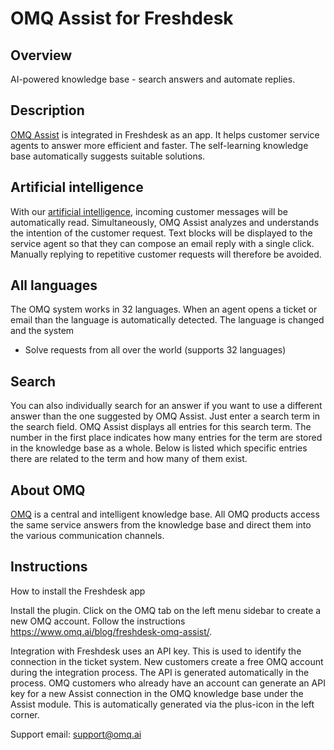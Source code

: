 # OMQ Assist for Freshdesk

## Overview

AI-powered knowledge base - search answers and automate replies.

## Description

[OMQ Assist](https://www.omq.ai/products/assist/) is integrated in Freshdesk as an app. It helps customer service agents to answer more efficient and faster. The self-learning knowledge base automatically suggests suitable solutions. 


## Artificial intelligence

With our [artificial intelligence](https://www.omq.ai/blog/artificial-intelligence-in-customer-service/), incoming customer messages will be automatically read. Simultaneously, OMQ Assist analyzes and understands the intention of the customer request. Text blocks will be displayed to the service agent so that they can compose an email reply with a single click. Manually replying to repetitive customer requests will therefore be avoided.


## All languages

The OMQ system works in 32 languages. When an agent opens a ticket or email than the language is automatically detected. The language is changed and the system 

- Solve requests from all over the world (supports 32 languages)






## Search

You can also individually search for an answer if you want to use a different answer than the one suggested by OMQ Assist. Just enter a search term in the search field. OMQ Assist displays all entries for this search term. The number in the first place indicates how many entries for the term are stored in the knowledge base as a whole. Below is listed which specific entries there are related to the term and how many of them exist.



## About OMQ

[OMQ](https://www.omq.ai) is a central and intelligent knowledge base. All OMQ products access the same service answers from the knowledge base and direct them into the various communication channels.


## Instructions

How to install the Freshdesk app

Install the plugin. Click on the OMQ tab on the left menu sidebar to create a new OMQ account. Follow the instructions https://www.omq.ai/blog/freshdesk-omq-assist/.

Integration with Freshdesk uses an API key. This is used to identify the connection in the ticket system. New customers create a free OMQ account during the integration process. The API is generated automatically in the process. OMQ customers who already have an account can generate an API key for a new Assist connection in the OMQ knowledge base under the Assist module. This is automatically generated via the plus-icon in the left corner.


Support email: support@omq.ai
